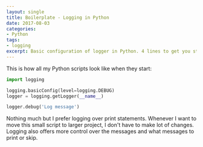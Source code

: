 ```yaml
---
layout: single
title: Boilerplate - Logging in Python
date: 2017-08-03
categories:
- Python
tags:
- logging
excerpt: Basic configuration of logger in Python. 4 lines to get you started
---
```

This is how all my Python scripts look like when they start:

```python
import logging

logging.basicConfig(level=logging.DEBUG)
logger = logging.getLogger(__name__)

logger.debug('Log message')
```

Nothing much but I prefer logging over print statements. Whenever I want to move this small script to larger project, I don't have to make lot of changes. Logging also offers more control over the messages and what messages to print or skip.
